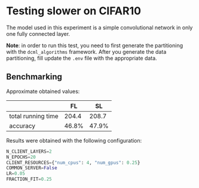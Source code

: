 # Testing slower on CIFAR10

The model used in this experiment is a simple convolutional network in only one fully connected layer.

**Note**: in order to run this test, you need to first generate the partitioning with the `dcml_algorithms` framework. After you generate the data partitioning, fill update the `.env` file with the appropriate data.

## Benchmarking

Approximate obtained values:

|                    | FL    | SL        |
|--------------------|-------|-----------|
| total running time | 204.4 | 208.7     |
| accuracy           | 46.8% | 47.9%     |

Results were obtained with the following configuration:

```python
N_CLIENT_LAYERS=2
N_EPOCHS=20
CLIENT_RESOURCES={"num_cpus": 4, "num_gpus": 0.25}
COMMON_SERVER=False
LR=0.05
FRACTION_FIT=0.25
```
